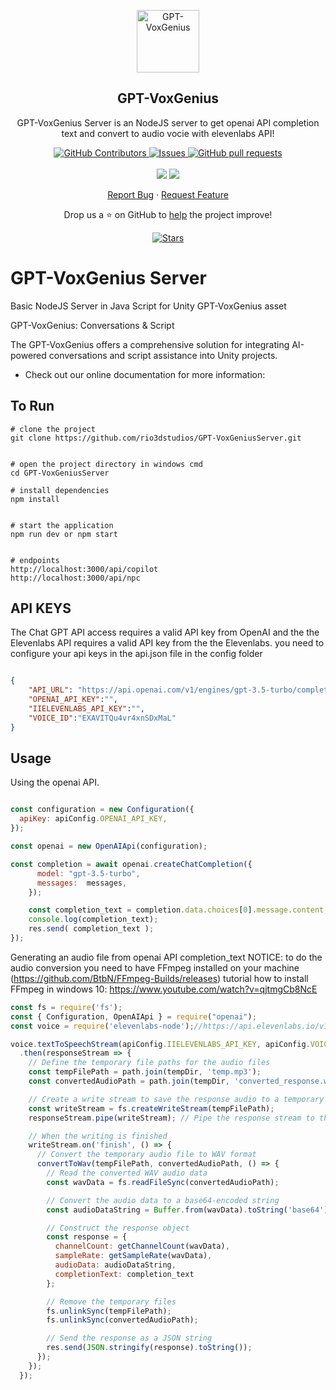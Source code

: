 <p align="center">
 <img width="100px" src="https://i.imgur.com/N9vZIB1.png" align="center" alt="GPT-VoxGenius" />
 <h2 align="center">GPT-VoxGenius</h2>
 <p align="center">GPT-VoxGenius Server is an NodeJS server to get openai API completion text and convert to audio vocie with elevenlabs API!</p>
</p>
  <p align="center">
    <a href="https://github.com/rio3dstudios/GPT-VoxGeniusServer/graphs/contributors">
      <img alt="GitHub Contributors" src="https://img.shields.io/github/contributors/rio3dstudios/GPT-VoxGeniusServer" />
    </a>
    <a href="https://github.com/rio3dstudios/GPT-VoxGeniusServer/issues">
      <img alt="Issues" src="https://img.shields.io/github/issues/rio3dstudios/GPT-VoxGeniusServer?color=0088ff" />
    </a>
    <a href="https://github.com/rio3dstudios/GPT-VoxGeniusServer/pulls">
      <img alt="GitHub pull requests" src="https://img.shields.io/github/issues-pr/rio3dstudios/GPT-VoxGeniusServer?color=0088ff" />
    </a>
    <br />
    <br />
    <a>
      <img src="https://img.shields.io/badge/Node.js-43853D?style=for-the-badge&logo=node.js&logoColor=white"/>
    </a>
    <a>
      <img src="https://img.shields.io/badge/JavaScript-323330?style=for-the-badge&logo=javascript&logoColor=F7DF1E"/>
    </a>
  </p>

  <p align="center">
    <a href="https://github.com/rio3dstudios/GPT-VoxGeniusServer/issues/new/choose">Report Bug</a>
    ·
    <a href="https://github.com/rio3dstudios/GPT-VoxGeniusServer/issues/new/choose">Request Feature</a>
  </p>
</p>

<p align="center">Drop us a ⭐ on GitHub to <a href="https://rio3dstudios.wixsite.com/rio3dstudios">help</a> the project improve!</p>
<p align="center">
  <a href="https://github.com/rio3dstudios/GPT-VoxGeniusServer/stargazers">
    <img alt="Stars" src="https://img.shields.io/github/stars/rio3dstudios/GPT-VoxGeniusServer.svg" />
  </a>
</p>


# GPT-VoxGenius Server
Basic NodeJS Server in Java Script for Unity GPT-VoxGenius asset

GPT-VoxGenius: Conversations & Script 


The GPT-VoxGenius offers a comprehensive solution for integrating AI-powered conversations and script assistance into Unity projects. 
 

* Check out our online documentation for more information:

 
 
## To Run


```
# clone the project
git clone https://github.com/rio3dstudios/GPT-VoxGeniusServer.git


# open the project directory in windows cmd
cd GPT-VoxGeniusServer

# install dependencies
npm install


# start the application
npm run dev or npm start 


# endpoints
http://localhost:3000/api/copilot
http://localhost:3000/api/npc

```
## API KEYS

The Chat GPT API access requires a valid API key from OpenAI and the the Elevenlabs API requires a valid API key from the  the Elevenlabs.
you need to configure your api keys in the api.json file in the config folder
```json

{
    "API_URL": "https://api.openai.com/v1/engines/gpt-3.5-turbo/completions",
    "OPENAI_API_KEY":"",
    "IIELEVENLABS_API_KEY":"",
    "VOICE_ID":"EXAVITQu4vr4xnSDxMaL"
}
```


## Usage

Using the openai API.

```javascript

const configuration = new Configuration({
  apiKey: apiConfig.OPENAI_API_KEY,
});

const openai = new OpenAIApi(configuration);

const completion = await openai.createChatCompletion({
      model: "gpt-3.5-turbo",
      messages:  messages,
    });

    const completion_text = completion.data.choices[0].message.content;
    console.log(completion_text);
	res.send( completion_text );
});
```

Generating an audio file from openai API completion_text
NOTICE: to do the audio conversion you need to have FFmpeg installed on your machine (https://github.com/BtbN/FFmpeg-Builds/releases)
tutorial how to install FFmpeg in windows 10: https://www.youtube.com/watch?v=qjtmgCb8NcE
```javascript
const fs = require('fs');
const { Configuration, OpenAIApi } = require("openai");
const voice = require('elevenlabs-node');//https://api.elevenlabs.io/v1/voices

voice.textToSpeechStream(apiConfig.IIELEVENLABS_API_KEY, apiConfig.VOICE_ID, completion_text)
  .then(responseStream => {
    // Define the temporary file paths for the audio files
    const tempFilePath = path.join(tempDir, 'temp.mp3');
    const convertedAudioPath = path.join(tempDir, 'converted_response.wav');

    // Create a write stream to save the response audio to a temporary file
    const writeStream = fs.createWriteStream(tempFilePath);
    responseStream.pipe(writeStream); // Pipe the response stream to the write stream

    // When the writing is finished
    writeStream.on('finish', () => {
      // Convert the temporary audio file to WAV format
      convertToWav(tempFilePath, convertedAudioPath, () => {
        // Read the converted WAV audio data
        const wavData = fs.readFileSync(convertedAudioPath);

        // Convert the audio data to a base64-encoded string
        const audioDataString = Buffer.from(wavData).toString('base64');

        // Construct the response object
        const response = {
          channelCount: getChannelCount(wavData),
          sampleRate: getSampleRate(wavData),
          audioData: audioDataString,
          completionText: completion_text
        };

        // Remove the temporary files
        fs.unlinkSync(tempFilePath);
        fs.unlinkSync(convertedAudioPath);

        // Send the response as a JSON string
        res.send(JSON.stringify(response).toString());
      });
    });
  });


```
